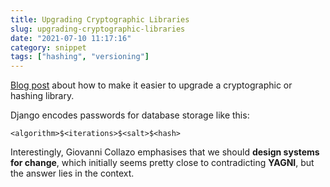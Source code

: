 ```yaml
---
title: Upgrading Cryptographic Libraries
slug: upgrading-cryptographic-libraries
date: "2021-07-10 11:17:16"
category: snippet
tags: ["hashing", "versioning"]
---
```


[Blog post](https://gcollazo.com/eventually-you-will-need-to-upgrade-the-crypto/) about how to make it easier to upgrade a cryptographic or hashing library.

Django encodes passwords for database storage like this:

```text
<algorithm>$<iterations>$<salt>$<hash>
```

Interestingly, Giovanni Collazo emphasises that we should **design systems for
change**, which initially seems pretty close to contradicting **YAGNI**, but the
answer lies in the context.
